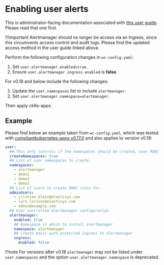 # Enabling user alerts

This is administrator-facing documentation associated with [this user guide](/user-guide/alerts/). Please read that one first.

!!!important
    Alertmanager should no longer be access via an Ingress, since this circumvents access control and audit logs. Please find the updated access method in the user guide linked above.

Perform the following configuration changes in `wc-config.yaml`:

1. Set `user.alertmanager.enabled=true`.
1. Ensure `user.alertmanager.ingress.enabled` is **false**.

For v0.18 and below include the following changes:

1. Update the `user.namespaces` list to include `alertmanager`.
1. Set `user.alertmanager.namespace=alertmanager`.

Then apply ck8s-apps.

## Example

Please find below an example taken from `wc-config.yaml`, which was tested with [compliantkubernetes-apps v0.17.0](https://github.com/elastisys/compliantkubernetes-apps/releases/tag/v0.17.0) and also applies to version v0.18:

```yaml
user:
  ## This only controls if the namespaces should be created, user RBAC is always created.
  createNamespaces: true
  ## List of user namespaces to create.
  namespaces:
    - alertmanager
    - demo1
    - demo2
    - demo3
  ## List of users to create RBAC rules for.
  adminUsers:
    - cristian.klein@elastisys.com
    - lars.larsson@elastisys.com
    - admin@example.com
  ## User controlled alertmanager configuration.
  alertmanager:
    enabled: true
    ## Namespace in which to install alertmanager
    namespace: alertmanager
    ## Create basic-auth protected ingress to alertmanager
    ingress:
      enabled: false
```

!!!note
    For versions after v0.18 `alertmanager` may not be listed under `user.namespaces` and the option `user.alertmanager.namespace` is deprecated.
